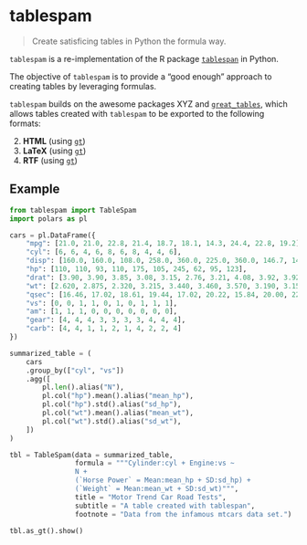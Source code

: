# tablespam

> Create satisficing tables in Python the formula way.

`tablespam` is a re-implementation of the R package [`tablespan`](https://github.com/jhorzek/tablespan) in Python.

The objective of `tablespam` is to provide a “good enough” approach to
creating tables by leveraging formulas.

`tablespam` builds on the awesome packages XYZ and
[`great_tables`](https://posit-dev.github.io/great-tables/articles/intro.html), which allows tables created with
`tablespam` to be exported to the following formats:

2.  **HTML** (using [`gt`](https://gt.rstudio.com/))
3.  **LaTeX** (using [`gt`](https://gt.rstudio.com/))
4.  **RTF** (using [`gt`](https://gt.rstudio.com/))

## Example

```python
from tablespam import TableSpam
import polars as pl

cars = pl.DataFrame({
    "mpg": [21.0, 21.0, 22.8, 21.4, 18.7, 18.1, 14.3, 24.4, 22.8, 19.2],
    "cyl": [6, 6, 4, 6, 8, 6, 8, 4, 4, 6],
    "disp": [160.0, 160.0, 108.0, 258.0, 360.0, 225.0, 360.0, 146.7, 140.8, 167.6],
    "hp": [110, 110, 93, 110, 175, 105, 245, 62, 95, 123],
    "drat": [3.90, 3.90, 3.85, 3.08, 3.15, 2.76, 3.21, 4.08, 3.92, 3.92],
    "wt": [2.620, 2.875, 2.320, 3.215, 3.440, 3.460, 3.570, 3.190, 3.150, 3.440],
    "qsec": [16.46, 17.02, 18.61, 19.44, 17.02, 20.22, 15.84, 20.00, 22.90, 18.30],
    "vs": [0, 0, 1, 1, 0, 1, 0, 1, 1, 1],
    "am": [1, 1, 1, 0, 0, 0, 0, 0, 0, 0],
    "gear": [4, 4, 4, 3, 3, 3, 3, 4, 4, 4],
    "carb": [4, 4, 1, 1, 2, 1, 4, 2, 2, 4]
})

summarized_table = (
    cars
    .group_by(["cyl", "vs"])
    .agg([
        pl.len().alias("N"),
        pl.col("hp").mean().alias("mean_hp"),
        pl.col("hp").std().alias("sd_hp"),
        pl.col("wt").mean().alias("mean_wt"),
        pl.col("wt").std().alias("sd_wt"),
    ])
)

tbl = TableSpam(data = summarized_table,
                formula = """Cylinder:cyl + Engine:vs ~
                N +
                (`Horse Power` = Mean:mean_hp + SD:sd_hp) +
                (`Weight` = Mean:mean_wt + SD:sd_wt)""",
                title = "Motor Trend Car Road Tests",
                subtitle = "A table created with tablespan",
                footnote = "Data from the infamous mtcars data set.")

tbl.as_gt().show()
```
